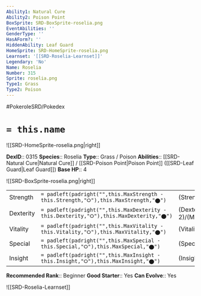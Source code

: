 ```yaml
---
Ability1: Natural Cure
Ability2: Poison Point
BoxSprite: SRD-BoxSprite-roselia.png
EventAbilities: ''
GenderType: ''
HasAForm?: ''
HiddenAbility: Leaf Guard
HomeSprite: SRD-HomeSprite-roselia.png
Learnset: '[[SRD-Roselia-Learnset]]'
Legendary: 'No'
Name: Roselia
Number: 315
Sprite: roselia.png
Type1: Grass
Type2: Poison
---
```


#PokeroleSRD/Pokedex

# `= this.name`

![[SRD-HomeSprite-roselia.png|right]]

**DexID**:: 0315
**Species**:: Roselia
**Type**:: Grass / Poison
**Abilities**:: [[SRD-Natural Cure|Natural Cure]] / [[SRD-Poison Point|Poison Point]] ([[SRD-Leaf Guard|Leaf Guard]])
**Base HP**:: 4

![[SRD-BoxSprite-roselia.png|right]]

|           |                                                                                        |                                          |
| --------- | -------------------------------------------------------------------------------------- | ---------------------------------------- |
| Strength  | `= padleft(padright("",this.MaxStrength - this.Strength,"⭘"),this.MaxStrength,"⬤")`    | (Strength::2)/(MaxStrength::4)   |
| Dexterity | `= padleft(padright("",this.MaxDexterity - this.Dexterity,"⭘"),this.MaxDexterity,"⬤")` | (Dexterity:: 2)/(MaxDexterity::4) |
| Vitality  | `= padleft(padright("",this.MaxVitality - this.Vitality,"⭘"),this.MaxVitality,"⬤")`    | (Vitality::2)/(MaxVitality::4)   |
| Special   | `= padleft(padright("",this.MaxSpecial - this.Special,"⭘"),this.MaxSpecial,"⬤")`       | (Special::3)/(MaxSpecial::6)     |
| Insight   | `= padleft(padright("",this.MaxInsight - this.Insight,"⭘"),this.MaxInsight,"⬤")`       | (Insight::2)/(MaxInsight::5)     |

**Recommended Rank**:: Beginner
**Good Starter**:: Yes
**Can Evolve**:: Yes

![[SRD-Roselia-Learnset]]